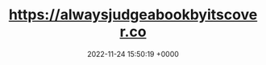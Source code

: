 ---
title: "https://alwaysjudgeabookbyitscover.co"
link: "https://alwaysjudgeabookbyitscover.co"
date: "2022-11-24 15:50:19 +0000"
---